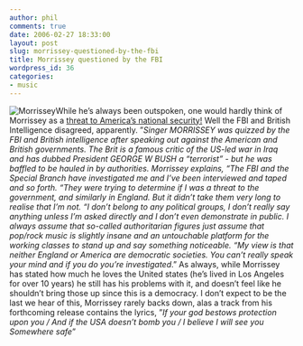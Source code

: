 ```yaml
---
author: phil
comments: true
date: 2006-02-27 18:33:00
layout: post
slug: morrissey-questioned-by-the-fbi
title: Morrissey questioned by the FBI
wordpress_id: 36
categories:
- music
---
```


![Morrissey](http://fak3r.com/wp-content/uploads/2007/10/morrissey_18_wenn15999571.jpg)While he’s always been outspoken, one would hardly think of Morrissey as a [threat to America’s national security!](http://contactmusic.com/new/xmlfeed.nsf/mndwebpages/morrissey%20quizzed%20by%20fbi_23_02_2006)  Well the FBI and British Intelligence disagreed, apparently. ”_Singer MORRISSEY was quizzed by the FBI and British intelligence after speaking out against the American and British governments.  The Brit is a famous critic of the US-led war in Iraq and has dubbed President GEORGE W BUSH a “terrorist” - but he was baffled to be hauled in by authorities. Morrissey explains, “The FBI and the Special Branch have investigated me and I’ve been interviewed and taped and so forth. “They were trying to determine if I was a threat to the government, and similarly in England. But it didn’t take them very long to realise that I’m not. “I don’t belong to any political groups, I don’t really say anything unless I’m asked directly and I don’t even demonstrate in public. I always assume that so-called authoritarian figures just assume that pop/rock music is slightly insane and an untouchable platform for the working classes to stand up and say something noticeable. “My view is that neither England or America are democratic societies. You can’t really speak your mind and if you do you’re investigated_.” As always, while Morrissey has stated how much he loves the United states (he’s lived in Los Angeles for over 10 years) he still has his problems with it, and doesn’t feel like he shouldn’t bring those up since this is a democracy.  I don’t expect to be the last we hear of this, Morrissey rarely backs down, alas a track from his forthcoming release contains the lyrics, ”_If your god bestows protection upon you / And if the USA doesn’t bomb you / I believe I will see you Somewhere safe_”
